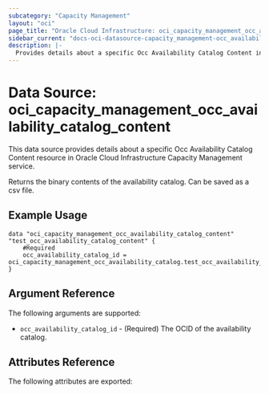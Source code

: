 ```yaml
---
subcategory: "Capacity Management"
layout: "oci"
page_title: "Oracle Cloud Infrastructure: oci_capacity_management_occ_availability_catalog_content"
sidebar_current: "docs-oci-datasource-capacity_management-occ_availability_catalog_content"
description: |-
  Provides details about a specific Occ Availability Catalog Content in Oracle Cloud Infrastructure Capacity Management service
---
```


# Data Source: oci_capacity_management_occ_availability_catalog_content
This data source provides details about a specific Occ Availability Catalog Content resource in Oracle Cloud Infrastructure Capacity Management service.

Returns the binary contents of the availability catalog. Can be saved as a csv file.


## Example Usage

```hcl
data "oci_capacity_management_occ_availability_catalog_content" "test_occ_availability_catalog_content" {
	#Required
	occ_availability_catalog_id = oci_capacity_management_occ_availability_catalog.test_occ_availability_catalog.id
}
```

## Argument Reference

The following arguments are supported:

* `occ_availability_catalog_id` - (Required) The OCID of the availability catalog.


## Attributes Reference

The following attributes are exported:


